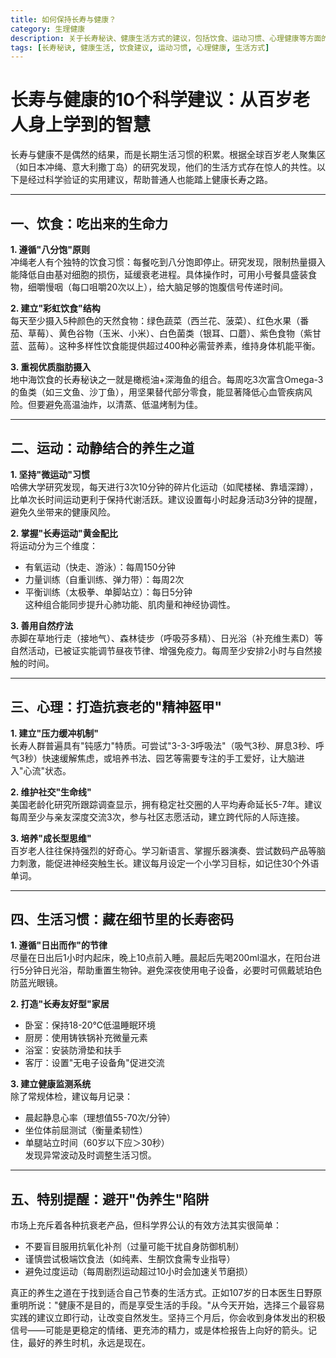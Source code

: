 ```yaml
---
title: 如何保持长寿与健康？
category: 生理健康
description: 关于长寿秘诀、健康生活方式的建议，包括饮食、运动习惯、心理健康等方面的内容，适用于广泛年龄段的人群。
tags: [长寿秘诀, 健康生活, 饮食建议, 运动习惯, 心理健康, 生活方式]
---
```

# 长寿与健康的10个科学建议：从百岁老人身上学到的智慧  

长寿与健康不是偶然的结果，而是长期生活习惯的积累。根据全球百岁老人聚集区（如日本冲绳、意大利撒丁岛）的研究发现，他们的生活方式存在惊人的共性。以下是经过科学验证的实用建议，帮助普通人也能踏上健康长寿之路。  

---

## 一、饮食：吃出来的生命力  

**1. 遵循"八分饱"原则**  
冲绳老人有个独特的饮食习惯：每餐吃到八分饱即停止。研究发现，限制热量摄入能降低自由基对细胞的损伤，延缓衰老进程。具体操作时，可用小号餐具盛装食物，细嚼慢咽（每口咀嚼20次以上），给大脑足够的饱腹信号传递时间。  

**2. 建立"彩虹饮食"结构**  
每天至少摄入5种颜色的天然食物：绿色蔬菜（西兰花、菠菜）、红色水果（番茄、草莓）、黄色谷物（玉米、小米）、白色菌类（银耳、口蘑）、紫色食物（紫甘蓝、蓝莓）。这种多样性饮食能提供超过400种必需营养素，维持身体机能平衡。  

**3. 重视优质脂肪摄入**  
地中海饮食的长寿秘诀之一就是橄榄油+深海鱼的组合。每周吃3次富含Omega-3的鱼类（如三文鱼、沙丁鱼），用坚果替代部分零食，能显著降低心血管疾病风险。但要避免高温油炸，以清蒸、低温烤制为佳。  

---

## 二、运动：动静结合的养生之道  

**1. 坚持"微运动"习惯**  
哈佛大学研究发现，每天进行3次10分钟的碎片化运动（如爬楼梯、靠墙深蹲），比单次长时间运动更利于保持代谢活跃。建议设置每小时起身活动3分钟的提醒，避免久坐带来的健康风险。  

**2. 掌握"长寿运动"黄金配比**  
将运动分为三个维度：  
- 有氧运动（快走、游泳）：每周150分钟  
- 力量训练（自重训练、弹力带）：每周2次  
- 平衡训练（太极拳、单脚站立）：每日5分钟  
这种组合能同步提升心肺功能、肌肉量和神经协调性。  

**3. 善用自然疗法**  
赤脚在草地行走（接地气）、森林徒步（呼吸芬多精）、日光浴（补充维生素D）等自然活动，已被证实能调节昼夜节律、增强免疫力。每周至少安排2小时与自然接触的时间。  

---

## 三、心理：打造抗衰老的"精神盔甲"  

**1. 建立"压力缓冲机制"**  
长寿人群普遍具有"钝感力"特质。可尝试"3-3-3呼吸法"（吸气3秒、屏息3秒、呼气3秒）快速缓解焦虑，或培养书法、园艺等需要专注的手工爱好，让大脑进入"心流"状态。  

**2. 维护社交"生命线"**  
美国老龄化研究所跟踪调查显示，拥有稳定社交圈的人平均寿命延长5-7年。建议每周至少与亲友深度交流3次，参与社区志愿活动，建立跨代际的人际连接。  

**3. 培养"成长型思维"**  
百岁老人往往保持强烈的好奇心。学习新语言、掌握乐器演奏、尝试数码产品等脑力刺激，能促进神经突触生长。建议每月设定一个小学习目标，如记住30个外语单词。  

---

## 四、生活习惯：藏在细节里的长寿密码  

**1. 遵循"日出而作"的节律**  
尽量在日出后1小时内起床，晚上10点前入睡。晨起后先喝200ml温水，在阳台进行5分钟日光浴，帮助重置生物钟。避免深夜使用电子设备，必要时可佩戴琥珀色防蓝光眼镜。  

**2. 打造"长寿友好型"家居**  
- 卧室：保持18-20℃低温睡眠环境  
- 厨房：使用铸铁锅补充微量元素  
- 浴室：安装防滑垫和扶手  
- 客厅：设置"无电子设备角"促进交流  

**3. 建立健康监测系统**  
除了常规体检，建议每月记录：  
- 晨起静息心率（理想值55-70次/分钟）  
- 坐位体前屈测试（衡量柔韧性）  
- 单腿站立时间（60岁以下应＞30秒）  
发现异常波动及时调整生活习惯。  

---

## 五、特别提醒：避开"伪养生"陷阱  

市场上充斥着各种抗衰老产品，但科学界公认的有效方法其实很简单：  
- 不要盲目服用抗氧化补剂（过量可能干扰自身防御机制）  
- 谨慎尝试极端饮食法（如纯素、生酮饮食需专业指导）  
- 避免过度运动（每周剧烈运动超过10小时会加速关节磨损）  

真正的养生之道在于找到适合自己节奏的生活方式。正如107岁的日本医生日野原重明所说："健康不是目的，而是享受生活的手段。"从今天开始，选择三个最容易实践的建议立即行动，让改变自然发生。坚持三个月后，你会收到身体发出的积极信号——可能是更稳定的情绪、更充沛的精力，或是体检报告上向好的箭头。记住，最好的养生时机，永远是现在。